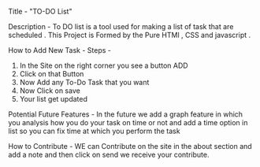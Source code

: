Title - "TO-DO List"

Description - To DO list is a tool used for making a list of task that are scheduled .
             This Project is Formed by the Pure HTMl , CSS and javascript .

How to Add New Task - 
Steps - 
1. In the Site on the right corner you see a button ADD
2. Click on that Button 
3. Now Add any To-Do Task that you want
4. Now Click on save 
5. Your list get updated 

Potential Future Features - In the future we add a graph feature in which you analysis how you do your task on time or not and add a time option in list so you can fix time at which you perform the task 


How to Contribute - WE can Contribute on the site in the about section and add a note and then click on send we receive your contribute.